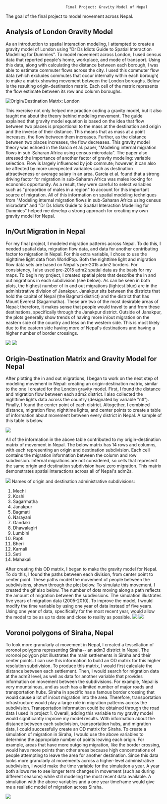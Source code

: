                                Final Project: Gravity Model of Nepal  
    
The goal of the final project to model movement across Nepal. 

## Analysis of London Gravity Model 
As an introduction to spatial interaction modeling, I attempted to create a gravity model of London using "Dr Ds Idiots Guide to Spatial Interaction Modelling for Dummies". To model movement across London, I used census data that reported people's home, workplace, and mode of transport. Using this data, along with calculating the distance between each borough, I was able to estimate commuter flows across the city.  I used this commuter flow data (which excludes commutes that occur internally within each borough) to make a matrix showing movement between the London boroughs. Below is the resulting origin-destination matrix. Each cell of the matrix represents the flow estimate between its row and column boroughs.  

![Origin/Destination Matrix: London](project_3/odm_london.png)

This exercise not only helped me practice coding a gravity model, but it also taught me about the theory behind modeling movement. The guide explained that gravity model equation is based on the idea that flow between two places is proportional to the mass at the destination and origin and the inverse of their distance. This means that as mass at a point increases, the flow between them increases. Further, as the distance between two places increases, the flow decreases. This gravity model theory was echoed in the Garcia et al. paper, "Modeling internal migration flows in sub-Saharan Africa using census microdata". The paper also stressed the importance of another factor of gravity modeling: variable selection. Flow is largely influenced by job commute; however, it can also be affected by more unexpected variables such as destination attractiveness or average salary in an area. Garcia et al. found that a strong driving factor for migration in sub-Saharan Africa was males looking for economic opportunity. As a result, they were careful to select variables such as "proportion of males in a region" to account for this important source of migration.  All of this information on spatial modeling techniques from "Modeling internal migration flows in sub-Saharan Africa using census microdata" and "Dr Ds Idiots Guide to Spatial Interaction Modelling for Dummies" helped me develop a strong approach for creating my own gravity model for Nepal. 

## In/Out Migration in Nepal
For my final project, I modeled migration patterns across Nepal. To do this, I needed spatial data, migration flow data, and data for another contributing factor to migration in Nepal. For this extra variable, I chose to use the nighttime light data from WorldPop. Both the nighttime light and migration flow data sets are based on Nepal's pre-2015 adm2 borders. For consistency, I also used pre-2015 adm2 spatial data as the basis for my maps. To begin my project, I created spatial plots that describe the in and out migrations in each subdivision (see below). As can be seen in both plots, the highest number of in and out migrations (lightest blue) are in the administrative division of Janakpur. Janakpur sits between the districts that hold the capital of Nepal (the Bagmati district) and the district that has Mount Everest (Sagarmatha). These are two of the most desirable areas of Nepal; therefore, it makes sense that people would travel to and from these destinations, specifically through the Janakpur district. Outside of Janakpur, the plots generally show trends of having more in/out migration on the eastern side of the country and less on the western side. This is most likely due to the eastern side having more of Nepal's destinations and having a higher number of border crossings.

![](project_3/inmigration.png)
![](project_3/outmigration.png)

## Origin-Destination Matrix and Gravity Model for Nepal
After plotting the in and out migrations, I began to work on the next step of modeling movement in Nepal: creating an origin-destination matrix, similar to the one I created for the London gravity model. First, I found the distance and migration flow between each adm2 district. I also collected the nighttime lights data across the country (designated by variable "ntl"). Finally, I found the center point of each district. Altogether, I combined distance, migration flow, nighttime lights, and center points to create a table of information about movement between every district in Nepal. A sample of this table is below.

![](project_3/OD_npl.png)

All of the information in the above table contributed to my origin-destination matrix of movement in Nepal. The below matrix has 14 rows and columns, with each representing an origin and destination subdivision. Each cell contains the migration information between the column and row subdivision. Internal migrations are not considered, so cells that represent the same origin and destination subdivision have zero migration. This matrix demonstrates spatial interactions across all of Nepal's adm2s.

![](project_3/odm_npl.png)
Names of origin and destination administrative subdivisions:
1. Mechi  
2. Koshi  
3. Sagarmatha	  
4. Janakpur  
5. Bagmati  
6. Narayani  
7. Gandaki  
8. Dhawalagiri  
9. Lumbini	  
10. Rapti  
11. Bheri  
12. Karnali  
13. Seti  
14. Mahakali  

After creating this OD matrix, I began to make the gravity model for Nepal. To do this, I found the paths between each division, from center point to center point. These paths model the movement of people between the subdivisions, shown through the plot below. To simulate this movement, I created the gif also below. The number of dots moving along a path reflects the amount of migration between the subdivisions. The simulation illustrates five years of migration data (2005-2010). To improve the model, I would modify the time variable by using one year of data instead of five years. Using one year of data, specifically for the most recent year, would allow the model to be as up to date and close to reality as possible. 
![](project_3/line_plot.png) ![](project_3/output.gif)

## Voronoi polygons of Siraha, Nepal
To look more granularly at movement in Nepal, I created a tessellation of voronoi polygons representing Siraha-- an adm3 district in Nepal. The voronoi polygon plot illustrates the main settlements in Siraha and their center points. I can use this information to build an OD matrix for this higher resolution subdivision. To produce this matrix, I would first calculate the distance between each settlement. Then, I would search for migration data at the adm3 level, as well as data for another variable that provides information on movement between the subdivisions. For example, Nepal is very mountainous, and as such has a limited number of major roads and transportation hubs. Siraha in specific has a famous border crossing that would cause a lot of in/out migration into the area. Therefore, transportation infrastructure would play a large role in migration patterns across the subdivision. Transportation information could be obtained through the road data I used in project 1. Overall, adding this variable to my gravity model would significantly improve my model results. With information about the distance between each subdivision, transportation hubs, and migration data, I could successfully create an OD matrix for Siraha. To create a simulation of migration in Siraha, I would use the above variables to determine the appropriate number of points leaving each origin. For example, areas that have more outgoing migration, like the border crossing, would have more points than other areas because high concentrations of people attempting to leave the area for another destination. Since this data looks more granularly at movements across a higher-level administrative subdivision, I would make the time variable for the simulation a year. A year both allows me to see longer term changes in movement (such as during different seasons) while still modeling the most recent data available. A simulation with the above variables and a one year timeframe would give me a realistic model of migration across Siraha. 

![](project_3/sir_vornoi.png)

